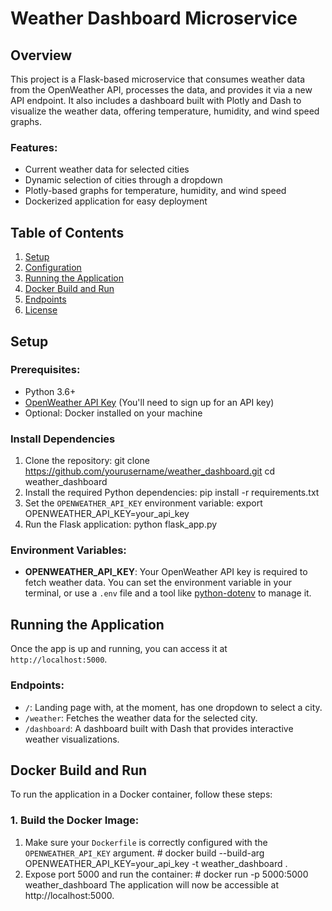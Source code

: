 # Weather Dashboard Microservice

## Overview
This project is a Flask-based microservice that consumes weather data from the OpenWeather API, processes the data, and provides it via a new API endpoint. It also includes a dashboard built with Plotly and Dash to visualize the weather data, offering temperature, humidity, and wind speed graphs.

### Features:
- Current weather data for selected cities
- Dynamic selection of cities through a dropdown
- Plotly-based graphs for temperature, humidity, and wind speed
- Dockerized application for easy deployment

## Table of Contents
1. [Setup](#setup)
2. [Configuration](#configuration)
3. [Running the Application](#running-the-application)
4. [Docker Build and Run](#docker-build-and-run)
5. [Endpoints](#endpoints)
6. [License](#license)

## Setup

### Prerequisites:
- Python 3.6+
- [OpenWeather API Key](https://openweathermap.org/api) (You'll need to sign up for an API key)
- Optional: Docker installed on your machine

### Install Dependencies
1. Clone the repository:
    git clone https://github.com/yourusername/weather_dashboard.git
    cd weather_dashboard
2. Install the required Python dependencies:
    pip install -r requirements.txt
3. Set the `OPENWEATHER_API_KEY` environment variable:
    export OPENWEATHER_API_KEY=your_api_key
4. Run the Flask application:
    python flask_app.py

### Environment Variables:
- **OPENWEATHER_API_KEY**: Your OpenWeather API key is required to fetch weather data.
You can set the environment variable in your terminal, or use a `.env` file and a tool like [python-dotenv](https://github.com/theskumar/python-dotenv) to manage it.

## Running the Application
Once the app is up and running, you can access it at `http://localhost:5000`.

### Endpoints:
- `/`: Landing page with, at the moment, has one dropdown to select a city.
- `/weather`: Fetches the weather data for the selected city.
- `/dashboard`: A dashboard built with Dash that provides interactive weather visualizations.

## Docker Build and Run
To run the application in a Docker container, follow these steps:

### 1. Build the Docker Image:
1. Make sure your `Dockerfile` is correctly configured with the `OPENWEATHER_API_KEY` argument.
\# docker build --build-arg OPENWEATHER_API_KEY=your_api_key -t weather_dashboard .
2. Expose port 5000 and run the container:
\# docker run -p 5000:5000 weather_dashboard
The application will now be accessible at http://localhost:5000.









